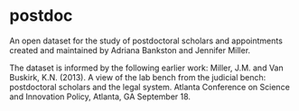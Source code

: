 # postdoc
An open dataset for the study of postdoctoral scholars and appointments created and maintained by Adriana Bankston and Jennifer Miller. 

The dataset is informed by the following earlier work:
Miller, J.M. and Van Buskirk, K.N. (2013). A view of the lab bench from the judicial bench: postdoctoral scholars and the legal system. Atlanta Conference on Science and Innovation Policy, Atlanta, GA September 18.

